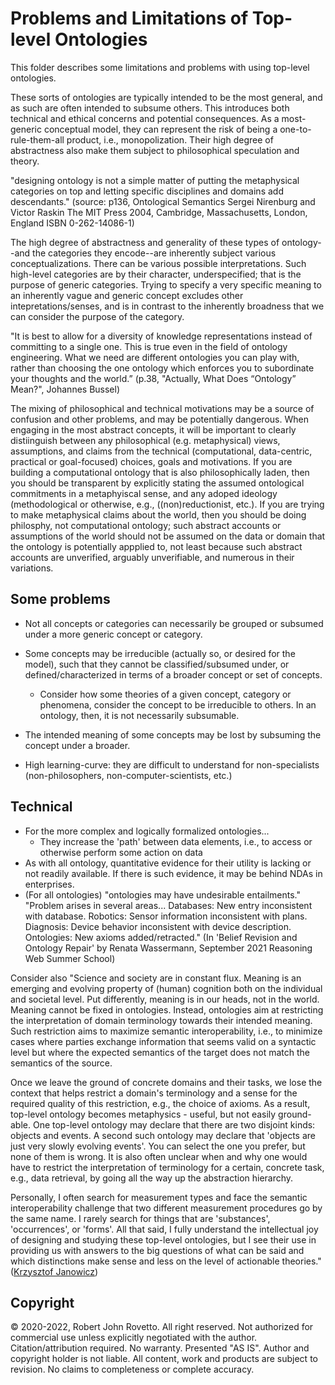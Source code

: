 # Problems and Limitations of Top-level Ontologies

This folder describes some limitations and problems with using top-level ontologies.

These sorts of ontologies are typically intended to be the most general, and as such are often intended to subsume others. This introduces both technical and ethical concerns and potential consequences. As a most-generic conceptual model, they can represent the risk of being a one-to-rule-them-all product, i.e., monopolization. Their high degree of abstractness also make them subject to philosophical speculation and theory.

"designing ontology is not a simple matter of putting the metaphysical categories on top and letting specific disciplines and domains add descendants." 
(source: p136, Ontological Semantics Sergei Nirenburg and Victor Raskin The MIT Press 2004, Cambridge, Massachusetts, London, England ISBN 0-262-14086-1)

The high degree of abstractness and generality of these types of ontology--and the categories they encode--are inherently subject various conceptualizations. There can be various possible interpretations. Such high-level categories are by their character, underspecified; that is the purpose of generic categories. Trying to specify a very specific meaning to an inherently vague and generic concept excludes other intepretations/senses, and is in contrast to the inherently broadness that we can consider the purpose of the category.

"It is best to allow for a diversity of knowledge representations instead of committing to a single one. This is true even in the field of ontology engineering. What we need are different ontologies you can play with, rather than choosing the one ontology which enforces you to subordinate your thoughts and the world.”
(p.38, "Actually, What Does “Ontology” Mean?", Johannes Bussel)

The mixing of philosophical and technical motivations may be a source of confusion and other problems, and may be potentially dangerous. When engaging in the most abstract concepts, it will be important to clearly distiinguish between any philosophical (e.g. metaphysical) views, assumptions, and claims from the technical (computational, data-centric, practical or goal-focused) choices, goals and motivations. If you are building a computational ontology that is also philosophically laden, then you should be transparent by explicitly stating the assumed ontological commitments in a metaphyiscal sense, and any adoped ideology (methodological or otherwise, e.g., ((non)reductionist, etc.). If you are trying to make metaphysical claims about the world, then you should be doing philosphy, not computational ontology; such abstract accounts or assumptions of the world should not be assumed on the data or domain that the ontology is potentially appplied to, not least because such abstract accounts are unverified, arguably unverifiable, and numerous in their variations. 

## Some problems
- Not all concepts or categories can necessarily be grouped or subsumed under a more generic concept or category.
- Some concepts may be irreducible (actually so, or desired for the model), such that they cannot be classified/subsumed under, or defined/characterized in terms of a broader concept or set of concepts.
  - Consider how some theories of a given concept, category or phenomena, consider the concept to be irreducible to others. In an ontology, then, it is not necessarily subsumable.  
- The intended meaning of some concepts may be lost by subsuming the concept under a broader.

- High learning-curve: they are difficult to understand for non-specialists (non-philosophers, non-computer-scientists, etc.)

## Technical 
- For the more complex and logically formalized ontologies... 
  - They increase the 'path' between data elements, i.e., to access or otherwise perform some action on data
- As with all ontology, quantitative evidence for their utility is lacking or not readily available. If there is such evidence, it may be behind NDAs in enterprises. 
- (For all ontologies) "ontologies may have undesirable entailments." "Problem arises in several areas...
Databases: New entry inconsistent with database.
Robotics: Sensor information inconsistent with plans.
Diagnosis: Device behavior inconsistent with device description.
Ontologies: New axioms added/retracted." (In 'Belief Revision and Ontology Repair' by Renata Wassermann, September 2021 Reasoning Web Summer School)
 
Consider also 
"Science and society are in constant flux. Meaning is an emerging and
evolving property of (human) cognition both on the individual and
societal level. Put differently, meaning is in our heads, not in the
world. Meaning cannot be fixed in ontologies. Instead, ontologies aim at
restricting the interpretation of domain terminology towards their
intended meaning. Such restriction aims to maximize semantic
interoperability, i.e., to minimize cases where parties exchange
information that seems valid on a syntactic level but where the expected
semantics of the target does not match the semantics of the source.

Once we leave the ground of concrete domains and their tasks, we lose
the context that helps restrict a domain's terminology and a sense for
the required quality of this restriction, e.g., the choice of axioms. As
a result, top-level ontology becomes metaphysics - useful, but not
easily ground-able. One top-level ontology may declare that there are
two disjoint kinds: objects and events. A second such ontology may
declare that 'objects are just very slowly evolving events'. You can
select the one you prefer, but none of them is wrong. It is also often
unclear when and why one would have to restrict the interpretation of
terminology for a certain, concrete task, e.g., data retrieval, by going
all the way up the abstraction hierarchy.

Personally, I often search for measurement types and face the semantic
interoperability challenge that two different measurement procedures go
by the same name. I rarely search for things that are 'substances',
'occurrences', or 'forms'. All that said, I fully understand the
intellectual joy of designing and studying these top-level ontologies,
but I see their use in providing us with answers to the big questions of
what can be said and which distinctions make sense and less on the level
of actionable theories."
([Krzysztof Janowicz](https://lists.w3.org/Archives/Public/semantic-web/2021Jan/0034.html))

## Copyright
© 2020-2022, Robert John Rovetto. All right reserved.
Not authorized for commercial use unless explicitly negotiated with the author. Citation/attribution required.
No warranty. Presented "AS IS". Author and copyright holder is not liable. All content, work and products are subject to revision. No claims to completeness or complete accuracy.
